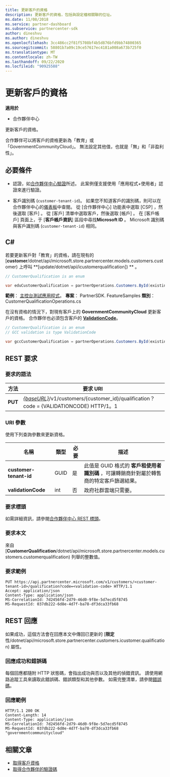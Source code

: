 ```yaml
---
title: 更新客戶的資格
description: 更新客戶的資格，包括與設定檔相關聯的位址。
ms.date: 11/08/2018
ms.service: partner-dashboard
ms.subservice: partnercenter-sdk
author: dineshvu
ms.author: dineshvu
ms.openlocfilehash: 3cc486cc2f81f5708bf4b5d876bfd9bb74800365
ms.sourcegitcommit: 58801b7a09c19ce57617ec4181a008a673b725f0
ms.translationtype: MT
ms.contentlocale: zh-TW
ms.lasthandoff: 09/22/2020
ms.locfileid: "90925588"
---
```

# <a name="update-a-customers-qualification"></a>更新客戶的資格

**適用於**

- 合作夥伴中心

更新客戶的資格。

合作夥伴可以將客戶的資格更新為「教育」或「GovernmentCommunityCloud」。 無法設定其他值，也就是「無」和「非盈利性」。

## <a name="prerequisites"></a>必要條件

- 認證，如[合作夥伴中心驗證](partner-center-authentication.md)所述。 此案例僅支援使用「應用程式+使用者」認證來進行驗證。

- 客戶識別碼 (`customer-tenant-id`)。 如果您不知道客戶的識別碼，則可以在合作夥伴中心的[儀表板](https://partner.microsoft.com/dashboard)中查閱。 從 [合作夥伴中心] 功能表中選取 [CSP]  ，然後選取 [客戶]  。 從 [客戶] 清單中選取客戶，然後選取 [帳戶]  。 在 [客戶帳戶] 頁面上，于 [**客戶帳戶資訊**] 區段中尋找**Microsoft ID** 。 Microsoft 識別碼與客戶識別碼 (`customer-tenant-id`) 相同。

## <a name="c"></a>C\#

若要更新客戶對「教育」的資格，請在現有的 [**customer**/dotnet/api/microsoft.store.partnercenter.models.customers.customer) 上呼叫 **[update/dotnet/api/icustomerqualification]) ** 。

``` csharp
// CustomerQualification is an enum

var eduCustomerQualification = partnerOperations.Customers.ById(existingCustomer.Id).Qualification.Update(CustomerQualification.Education);
```

**範例**： [主控台測試應用程式](console-test-app.md)。 **專案**： PartnerSDK. FeatureSamples **類別**： CustomerQualificationOperations.cs

在沒有資格的情況下，對現有客戶上的 **GovernmentCommunityCloud** 更新客戶的資格。  合作夥伴也必須包含客戶的 [**ValidationCode**](utility-resources.md#validationcode)。

``` csharp
// CustomerQualification is an enum
// GCC validation is type ValidationCode

var gccCustomerQualification = partnerOperations.Customers.ById(existingCustomer.Id).Qualification.Update(CustomerQualification.GovernmentCommunityCloud, gccValidation);
```

## <a name="rest-request"></a>REST 要求

### <a name="request-syntax"></a>要求的語法

| 方法  | 要求 URI                                                                                             |
|---------|---------------------------------------------------------------------------------------------------------|
| **PUT** | [*{baseURL}*](partner-center-rest-urls.md)/v1/customers/{customer_id}/qualification？ code = {VALIDATIONCODE} HTTP/1。1 |

### <a name="uri-parameter"></a>URI 參數

使用下列查詢參數來更新資格。

| 名稱                   | 類型 | 必要 | 描述                                                                                                                                            |
|------------------------|------|----------|--------------------------------------------------------------------------------------------------------------------------------------------------------|
| **customer-tenant-id** | GUID | 是      | 此值是 GUID 格式的 **客戶租使用者識別碼** ，可讓轉銷商針對屬於轉售商的特定客戶篩選結果。 |
| **validationCode**     | int  | 否       | 政府社群雲端只需要。                                                                                                            |

### <a name="request-headers"></a>要求標頭

如需詳細資訊，請參閱[合作夥伴中心 REST 標頭](headers.md)。

### <a name="request-body"></a>要求本文

來自 [**CustomerQualification**/dotnet/api/microsoft.store.partnercenter.models.customers.customerqualification) 列舉的整數值。

### <a name="request-example"></a>要求範例

```http
PUT https://api.partnercenter.microsoft.com/v1/customers/<customer-tenant-id>/qualification?code=<validation-code> HTTP/1.1
Accept: application/json
Content-Type: application/json
MS-CorrelationId: 7d2456fd-2d79-46d0-9f8e-5d7ecd5f8745
MS-RequestId: 037db222-6d8e-4d7f-ba78-df3dca33fb68

```

## <a name="rest-response"></a>REST 回應

如果成功，這個方法會在回應本文中傳回已更新的 [**限定**性/dotnet/api/microsoft.store.partnercenter.customers.icustomer.qualification) 屬性。

### <a name="response-success-and-error-codes"></a>回應成功和錯誤碼

每個回應都隨附 HTTP 狀態碼，會指出成功與否以及其他的偵錯資訊。 請使用網路追蹤工具來讀取此錯誤碼、錯誤類型和其他參數。 如需完整清單，請參閱[錯誤碼](error-codes.md)。

### <a name="response-example"></a>回應範例

```http
HTTP/1.1 200 OK
Content-Length: 14
Content-Type: application/json
MS-CorrelationId: 7d2456fd-2d79-46d0-9f8e-5d7ecd5f8745
MS-RequestId: 037db222-6d8e-4d7f-ba78-df3dca33fb68
"governmentcommunitycloud"
```

## <a name="related-articles"></a>相關文章

- [取得客戶資格](get-a-customer-s-qualification.md)
- [取得合作夥伴的驗證碼](get-a-partner-s-validation-codes.md)
